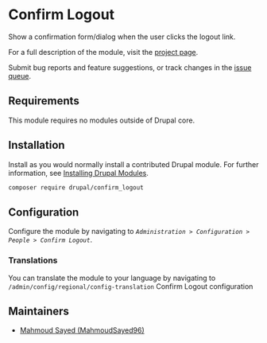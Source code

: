 # Confirm Logout

Show a confirmation form/dialog when the user clicks the logout link.

For a full description of the module, visit the
[project page](https://www.drupal.org/project/confirm_logout).

Submit bug reports and feature suggestions, or track changes in the
[issue queue](https://www.drupal.org/project/issues/confirm_logout).


## Requirements

This module requires no modules outside of Drupal core.


## Installation

Install as you would normally install a contributed Drupal module. For further
information, see
[Installing Drupal Modules](https://www.drupal.org/docs/extending-drupal/installing-drupal-modules).

```bash
composer require drupal/confirm_logout
```

## Configuration

Configure the module by navigating to *`Administration > Configuration > People > Confirm Logout`*.
### Translations
You can translate the module to your language by navigating to
`/admin/config/regional/config-translation` Confirm Logout configuration

## Maintainers

- [Mahmoud Sayed (MahmoudSayed96)](https://www.drupal.org/u/mahmoudsayed96)
